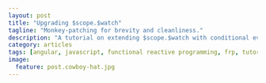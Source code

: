 ```yaml
---
layout: post
title: "Upgrading $scope.$watch"
tagline: "Monkey-patching for brevity and cleanliness."
description: "A tutorial on extending $scope.$watch with conditional evaluation and automatic watcher deregistration."
category: articles
tags: [angular, javascript, functional reactive programming, frp, tutorial]
image:
  feature: post.cowboy-hat.jpg
---
```


